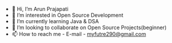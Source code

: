 - 👋 Hi, I’m Arun Prajapati
- 👀 I’m interested in Open Source Development
- 🌱 I’m currently learning Java & DSA
- 💞️ I’m looking to collaborate on Open Source Projects(beginner)
- 📫 How to reach me - E-mail - myfutre290@gmail.com

<!---
arunprajapati-arch/arunprajapati-arch is a ✨ special ✨ repository because its `README.md` (this file) appears on your GitHub profile.
You can click the Preview link to take a look at your changes.
--->
